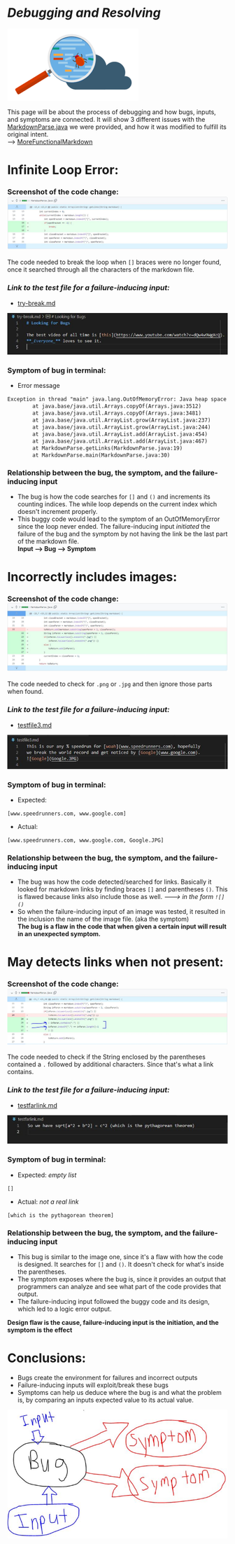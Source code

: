 # *Debugging and Resolving*  
![Debug](2DebugFront.png)  

This page will be about the process of debugging and how bugs, inputs, and symptoms are connected. It will show 3 different issues with the [MarkdownParse.java](https://github.com/nidhidhamnani/markdown-parser/blob/main/MarkdownParse.java) we were provided, and how it was modified to fulfill its original intent.   
--> [MoreFunctionalMarkdown](https://github.com/AllKeng/markdown-parser/blob/main/MarkdownParse.java)

# Infinite Loop Error:   

### **Screenshot of the code change: ![Change](2CodeChange.JPG)**
The code needed to break the loop when `[]` braces were no longer found, once it searched through all the characters of the markdown file.
  
### ***Link to the test file for a failure-inducing input:***    
* [try-break.md](https://github.com/AllKeng/markdown-parser/blob/main/try-break.md) 
  
![Try-Break](2TryBreak.JPG) 

  
### **Symptom of bug in terminal:**
* Error message
```
Exception in thread "main" java.lang.OutOfMemoryError: Java heap space
        at java.base/java.util.Arrays.copyOf(Arrays.java:3512)
        at java.base/java.util.Arrays.copyOf(Arrays.java:3481)
        at java.base/java.util.ArrayList.grow(ArrayList.java:237)
        at java.base/java.util.ArrayList.grow(ArrayList.java:244)
        at java.base/java.util.ArrayList.add(ArrayList.java:454)
        at java.base/java.util.ArrayList.add(ArrayList.java:467)
        at MarkdownParse.getLinks(MarkdownParse.java:19)
        at MarkdownParse.main(MarkdownParse.java:30)
```

### **Relationship between the bug, the symptom, and the failure-inducing input**

* The bug is how the code searches for `[]` and `()` and increments its counting indices. The while loop depends on the current index which doesn't increment properly. 
* This buggy code would lead to the symptom of an OutOfMemoryError since the loop never ended. The failure-inducing input _initiated_ the failure of the bug and the symptom by not having the link be the last part of the markdown file.   
**Input --> Bug --> Symptom**


# Incorrectly includes images:  

### **Screenshot of the code change: ![Change](2ImageFix.JPG)**
The code needed to check for `.png` or `.jpg` and then ignore those parts when found. 
  
### ***Link to the test file for a failure-inducing input:***   
* [testfile3.md](https://github.com/AllKeng/markdown-parser/blob/main/testfile3.md)  

![TestFile3](2TestFile3.JPG)

  
### **Symptom of bug in terminal:**
* Expected:  
```
[www.speedrunners.com, www.google.com]
```  
* Actual:  
```
[www.speedrunners.com, www.google.com, Google.JPG]
```  

### **Relationship between the bug, the symptom, and the failure-inducing input**
* The bug was how the code detected/searched for links. Basically it looked for markdown links by finding braces `[]` and parentheses `()`. This is flawed because links also include those as well. *---> in the form `![]()`*   
* So when the failure-inducing input of an image was tested, it resulted in the inclusion the name of the image file. (aka the symptom)  
**The bug is a flaw in the code that when given a certain input will result in an unexpected symptom.** 


# May detects links when not present: 

### **Screenshot of the code change: ![Change](2ValidLinkFix.JPG)**
The code needed to check if the String enclosed by the parentheses contained a `.` followed by additional characters. Since that's what a link contains. 
  
### ***Link to the test file for a failure-inducing input:***   
* [testfarlink.md](https://github.com/AllKeng/markdown-parser/blob/main/testfarlink.md)  

![testfarlink](2TestFarLink.JPG)

  
### **Symptom of bug in terminal:**
* Expected:  *_empty list_*
```
[]
```  
* Actual:    *_not a real link_*
```
[which is the pythagorean theorem]
```  

### **Relationship between the bug, the symptom, and the failure-inducing input**

* This bug is similar to the image one, since it's a flaw with how the code is designed. It searches for `[]` and `()`. It doesn't check for what's inside the parentheses. 
* The symptom exposes where the bug is, since it provides an output that programmers can analyze and see what part of the code provides that output.
* The failure-inducing input followed the buggy code and its design, which led to a logic error output. 

**Design flaw is the cause, failure-inducing input is the initiation, and the symptom is the effect**


# Conclusions:
* Bugs create the environment for failures and incorrect outputs
* Failure-inducing inputs will exploit/break these bugs 
* Symptoms can help us deduce where the bug is and what the problem is, by comparing an inputs expected value to its actual value.

![Connection](2InputBugSym.JPG)